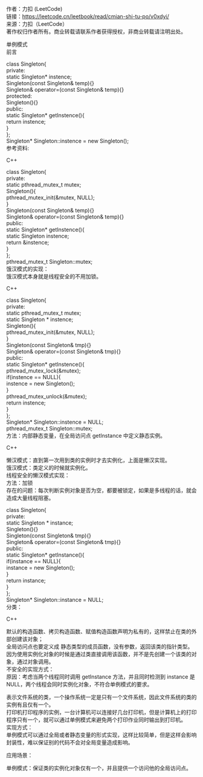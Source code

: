 作者：力扣 (LeetCode)  
链接：https://leetcode.cn/leetbook/read/cmian-shi-tu-po/v0xdyi/  
来源：力扣（LeetCode）  
著作权归作者所有。商业转载请联系作者获得授权，非商业转载请注明出处。
 
单例模式  
前言
 
class Singleton{  
private:  
static Singleton* instence;  
Singleton(const Singleton& temp){}  
Singleton& operator=(const Singleton& temp){}  
protected:  
Singleton(){}  
public:  
static Singleton* getInstence(){  
return instence;  
}  
};  
Singleton* Singleton::instence = new Singleton();  
参考资料:
 
C++
 
class Singleton{  
private:  
static pthread_mutex_t mutex;  
Singleton(){  
pthread_mutex_init(&mutex, NULL);  
}  
Singleton(const Singleton& temp){}  
Singleton& operator=(const Singleton& temp){}  
public:  
static Singleton* getInstence(){  
static Singleton instence;  
return &instence;  
}  
};  
pthread_mutex_t Singleton::mutex;  
饿汉模式的实现：  
饿汉模式本身就是线程安全的不用加锁。
 
C++
 
class Singleton{  
private:  
static pthread_mutex_t mutex;  
static Singleton * instence;  
Singleton(){  
pthread_mutex_init(&mutex, NULL);  
}  
Singleton(const Singleton& tmp){}  
Singleton& operator=(const Singleton& tmp){}  
public:  
static Singleton* getInstence(){  
pthread_mutex_lock(&mutex);  
if(instence == NULL){  
instence = new Singleton();  
}  
pthread_mutex_unlock(&mutex);  
return instence;  
}  
};  
Singleton* Singleton::instence = NULL;  
pthread_mutex_t Singleton::mutex;  
方法：内部静态变量，在全局访问点 getInstance 中定义静态实例。
 
C++
 
懒汉模式：直到第一次用到类的实例时才去实例化，上面是懒汉实现。  
饿汉模式：类定义的时候就实例化。  
线程安全的懒汉模式实现：  
方法：加锁  
存在的问题：每次判断实例对象是否为空，都要被锁定，如果是多线程的话，就会造成大量线程阻塞。
 
class Singleton{  
private:  
static Singleton * instance;  
Singleton(){}  
Singleton(const Singleton& tmp){}  
Singleton& operator=(const Singleton& tmp){}  
public:  
static Singleton* getInstance(){  
if(instance == NULL){  
instance = new Singleton();  
}  
return instance;  
}  
};  
Singleton* Singleton::instance = NULL;  
分类：
 
C++
 
默认的构造函数、拷贝构造函数、赋值构造函数声明为私有的，这样禁止在类的外部创建该对象；  
全局访问点也要定义成 静态类型的成员函数，没有参数，返回该类的指针类型。因为使用实例化对象的时候是通过类直接调用该函数，并不是先创建一个该类的对象，通过对象调用。  
不安全的实现方式：  
原因：考虑当两个线程同时调用 getInstance 方法，并且同时检测到 instance 是 NULL，两个线程会同时实例化对象，不符合单例模式的要求。
 
表示文件系统的类，一个操作系统一定是只有一个文件系统，因此文件系统的类的实例有且仅有一个。  
打印机打印程序的实例，一台计算机可以连接好几台打印机，但是计算机上的打印程序只有一个，就可以通过单例模式来避免两个打印作业同时输出到打印机。  
实现方式：  
单例模式可以通过全局或者静态变量的形式实现，这样比较简单，但是这样会影响封装性，难以保证别的代码不会对全局变量造成影响。
 
应用场景：
 
单例模式：保证类的实例化对象仅有一个，并且提供一个访问他的全局访问点。